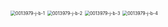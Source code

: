 

<img src="C:\Users\34084\Pictures\简谱\陪你去流浪\0013979-j-b-1.png" alt="0013979-j-b-1" style="zoom:50%;" />

<img src="C:\Users\34084\Pictures\简谱\陪你去流浪\0013979-j-b-2.png" alt="0013979-j-b-2" style="zoom:50%;" />

<img src="C:\Users\34084\Pictures\简谱\陪你去流浪\0013979-j-b-3.png" alt="0013979-j-b-3" style="zoom:50%;" />

<img src="C:\Users\34084\Pictures\简谱\陪你去流浪\0013979-j-b-4.png" alt="0013979-j-b-4" style="zoom:50%;" />